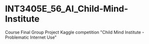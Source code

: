 # INT3405E_56_AI_Child-Mind-Institute
Course Final Group Project
Kaggle competition "Child Mind Institute - Problematic Internet Use"
